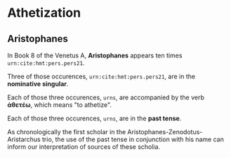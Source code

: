 # Athetization #

## Aristophanes ##

In Book 8 of the Venetus A, <strong concordion:assertEquals="getPhrase(#urn)">Aristophanes</strong> appears ten times <code concordion:set="#urn">urn:cite:hmt:pers.pers21</code>. 

Three of those occurences, <code concordion:set="#urn">urn:cite:hmt:pers.pers21</code>, are in the <strong concordion:assertEquals="getPhrase(#urn)">nominative singular</strong>.

Each of those three occurences, <code concordion:set="#urn">urns</code>, are accompanied by the verb <strong concordion:assertEquals="getPhrase(#urn)">ἀθετέω</strong>, which means "to athetize".

Each of those three occurences, <code concordion:set="#urn">urns</code>, are in the <strong concordion:assertEquals="getPhrase(#urn)">past tense</strong>.

As chronologically the first scholar in the Aristophanes-Zenodotus-Aristarchus trio, the use of the past tense in conjunction with his name can inform our interpretation of sources of these scholia. 

